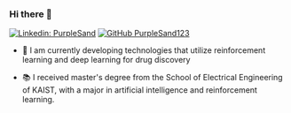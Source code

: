 ### Hi there 👋

[![Linkedin: PurpleSand](https://img.shields.io/badge/-Yongjun%20Cho-blueviolet?style=flat-square&logo=Linkedin&logoColor=white&link=https://www.linkedin.com/in/purplesand/)](https://www.linkedin.com/in/purplesand/)
[![GitHub PurpleSand123](https://img.shields.io/github/followers/PurpleSand123?label=follow&style=social)](https://github.com/PurpleSand123)

- 🔭 I am currently developing technologies that utilize reinforcement learning and deep learning for drug discovery
  
- 📚 I received master's degree from the School of Electrical Engineering of KAIST, with a major in artificial intelligence and reinforcement learning.

<!--
<div align="center">
  
[![Anurag's GitHub stats](https://github-readme-stats.vercel.app/api?username=PurpleSand123)](https://github.com/anuraghazra/github-readme-stats)
  
![Top Langs](https://github-readme-stats.vercel.app/api/top-langs/?username=PurpleSand123)

</div>
-->

